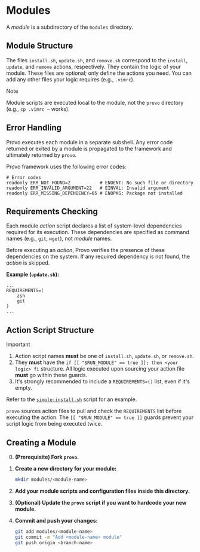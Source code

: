 # Modules

A *module* is a subdirectory of the `modules` directory.

## Module Structure

 The files `install.sh`, `update.sh`, and `remove.sh` correspond to the `install`, `update`, and `remove` actions, respectively. They contain the logic of your module. These files are optional; only define the actions you need. You can add any other files your logic requires (e.g., `.vimrc`).

> [!NOTE]
> Module scripts are executed local to the module, not the `provo` directory (e.g., `cp .vimrc ~` works).

## Error Handling

Provo executes each module in a separate subshell. Any error code returned or exited by a module is propagated to the framework and ultimately returned by `provo`.

Provo framework uses the following error codes:

```shell
# Error codes
readonly ERR_NOT_FOUND=2           # ENOENT: No such file or directory
readonly ERR_INVALID_ARGUMENT=22   # EINVAL: Invalid argument
readonly ERR_MISSING_DEPENDENCY=65 # ENOPKG: Package not installed 
```

## Requirements Checking

Each module *action* script declares a list of system-level dependencies required for its execution. These dependencies are specified as command names (e.g., `git`, `wget`), not *module* names.

Before executing an *action*, Provo verifies the presence of these dependencies on the system. If any required dependency is not found, the *action* is skipped.

**Example (`update.sh`):**

```shell
...
REQUIREMENTS=(
    zsh
    git
)
...
```

## Action Script Structure

> [!IMPORTANT]
>
> 1. Action script names **must** be one of `install.sh`, `update.sh`, or `remove.sh`.
> 2. They **must** have the `if [[ "$RUN_MODULE" == true ]]; then <your logic> fi` structure. All logic executed upon sourcing your action file **must** go within these guards.
> 3. It's strongly recommended to include a `REQUIREMENTS=()` list, even if it's empty.

Refer to the [`simple:install.sh`](https://github.com/bryndin/provo/blob/master/modules/sample/install.sh) script for an example.

`provo` sources action files to pull and check the `REQUIREMENTS` list before executing the action. The `[[ "$RUN_MODULE" == true ]]` guards prevent your script logic from being executed twice.

## Creating a Module

0. **(Prerequisite) Fork `provo`.**

1. **Create a new directory for your module:**

    ```bash
    mkdir modules/<module-name>
    ```

2. **Add your module scripts and configuration files inside this directory.**

3. **(Optional) Update the `provo` script if you want to hardcode your new module.**

4. **Commit and push your changes:**

    ```bash
    git add modules/<module-name>
    git commit -m "Add <module-name> module"
    git push origin <branch-name>
    ```
